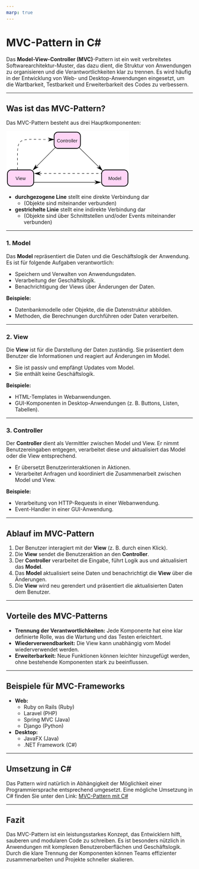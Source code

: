 ```yaml
---
marp: true
---
```

# MVC-Pattern in C#

Das **Model-View-Controller (MVC)**-Pattern ist ein weit verbreitetes Softwarearchitektur-Muster, das dazu dient, die Struktur von Anwendungen zu organisieren und die Verantwortlichkeiten klar zu trennen. Es wird häufig in der Entwicklung von Web- und Desktop-Anwendungen eingesetzt, um die Wartbarkeit, Testbarkeit und Erweiterbarkeit des Codes zu verbessern.

---

## Was ist das MVC-Pattern?

Das MVC-Pattern besteht aus drei Hauptkomponenten:

![Skizze](img/mvcpattern.png)

* **durchgezogene Line** stellt eine direkte Verbindung dar
  * (Objekte sind miteinander verbunden)
* **gestrichelte Linie** stellt eine indirekte Verbindung dar
  * (Objekte sind über Schnittstellen und/oder Events miteinander verbunden)

---

### 1. Model

Das **Model** repräsentiert die Daten und die Geschäftslogik der Anwendung. Es ist für folgende Aufgaben verantwortlich:

* Speichern und Verwalten von Anwendungsdaten.
* Verarbeitung der Geschäftslogik.
* Benachrichtigung der Views über Änderungen der Daten.

**Beispiele:**

* Datenbankmodelle oder Objekte, die die Datenstruktur abbilden.
* Methoden, die Berechnungen durchführen oder Daten verarbeiten.

---

### 2. View

Die **View** ist für die Darstellung der Daten zuständig. Sie präsentiert dem Benutzer die Informationen und reagiert auf Änderungen im Model.

* Sie ist passiv und empfängt Updates vom Model.
* Sie enthält keine Geschäftslogik.

**Beispiele:**

* HTML-Templates in Webanwendungen.
* GUI-Komponenten in Desktop-Anwendungen (z. B. Buttons, Listen, Tabellen).

---

### 3. Controller

Der **Controller** dient als Vermittler zwischen Model und View. Er nimmt Benutzereingaben entgegen, verarbeitet diese und aktualisiert das Model oder die View entsprechend.

* Er übersetzt Benutzerinteraktionen in Aktionen.
* Verarbeitet Anfragen und koordiniert die Zusammenarbeit zwischen Model und View.

**Beispiele:**

* Verarbeitung von HTTP-Requests in einer Webanwendung.
* Event-Handler in einer GUI-Anwendung.

---

## Ablauf im MVC-Pattern

1. Der Benutzer interagiert mit der **View** (z. B. durch einen Klick).
2. Die **View** sendet die Benutzeraktion an den **Controller**.
3. Der **Controller** verarbeitet die Eingabe, führt Logik aus und aktualisiert das **Model**.
4. Das **Model** aktualisiert seine Daten und benachrichtigt die **View** über die Änderungen.
5. Die **View** wird neu gerendert und präsentiert die aktualisierten Daten dem Benutzer.

---

## Vorteile des MVC-Patterns

* **Trennung der Verantwortlichkeiten:** Jede Komponente hat eine klar definierte Rolle, was die Wartung und das Testen erleichtert.
* **Wiederverwendbarkeit:** Die View kann unabhängig vom Model wiederverwendet werden.
* **Erweiterbarkeit:** Neue Funktionen können leichter hinzugefügt werden, ohne bestehende Komponenten stark zu beeinflussen.

---

## Beispiele für MVC-Frameworks

* **Web:**
  * Ruby on Rails (Ruby)
  * Laravel (PHP)
  * Spring MVC (Java)
  * Django (Python)
* **Desktop:**
  * JavaFX (Java)
  * .NET Framework (C#)

---

## Umsetzung in C#

Das Pattern wird natürlich in Abhängigkeit der Möglichkeit einer Programmiersprache entsprechend umgesetzt. Eine mögliche Umsetzung in C# finden Sie unter den Link: [MVC-Pattern mit C#](https://github.com/leoggehrer/MVCPattern)

---

## Fazit

Das MVC-Pattern ist ein leistungsstarkes Konzept, das Entwicklern hilft, sauberen und modularen Code zu schreiben. Es ist besonders nützlich in Anwendungen mit komplexen Benutzeroberflächen und Geschäftslogik. Durch die klare Trennung der Komponenten können Teams effizienter zusammenarbeiten und Projekte schneller skalieren.
